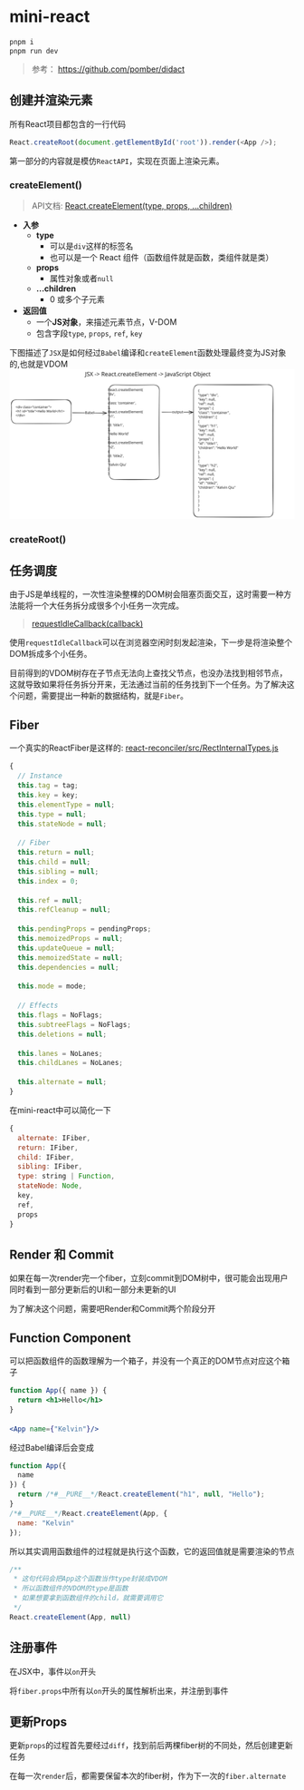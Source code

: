 # mini-react

```shell
pnpm i
pnpm run dev
```

> 参考： https://github.com/pomber/didact

## 创建并渲染元素

所有React项目都包含的一行代码

```js
React.createRoot(document.getElementById('root')).render(<App />);
```

第一部分的内容就是模仿`ReactAPI`，实现在页面上渲染元素。

### createElement()

> API文档: [React.createElement(type, props, ...children)](https://react.dev/reference/react/createElement)

- **入参**
  - **type**
    - 可以是`div`这样的标签名
    - 也可以是一个 React 组件（函数组件就是函数，类组件就是类）
  - **props**
    - 属性对象或者`null`
  - **...children**
    - 0 或多个子元素
- **返回值**
  - 一个**JS对象**，来描述元素节点，V-DOM
  - 包含字段`type`, `props`, `ref`, `key`

下图描述了`JSX`是如何经过`Babel`编译和`createElement`函数处理最终变为JS对象的,也就是VDOM
![从JSX到Object的过程 ](./assets/jsx.svg)

### createRoot()

## 任务调度

由于JS是单线程的，一次性渲染整棵的DOM树会阻塞页面交互，这时需要一种方法能将一个大任务拆分成很多个小任务一次完成。

> [requestIdleCallback(callback)](https://developer.mozilla.org/en-US/docs/Web/API/Window/requestIdleCallback)

使用`requestIdleCallback`可以在浏览器空闲时刻发起渲染，下一步是将渲染整个DOM拆成多个小任务。

目前得到的VDOM树存在子节点无法向上查找父节点，也没办法找到相邻节点，这就导致如果将任务拆分开来，无法通过当前的任务找到下一个任务。为了解决这个问题，需要提出一种新的数据结构，就是`Fiber`。

## Fiber

一个真实的ReactFiber是这样的:
[react-reconciler/src/RectInternalTypes.js](https://github.com/facebook/react/blob/main/packages/react-reconciler/src/ReactInternalTypes.js)
```js
{
  // Instance
  this.tag = tag;
  this.key = key;
  this.elementType = null;
  this.type = null;
  this.stateNode = null;

  // Fiber
  this.return = null;
  this.child = null;
  this.sibling = null;
  this.index = 0;

  this.ref = null;
  this.refCleanup = null;

  this.pendingProps = pendingProps;
  this.memoizedProps = null;
  this.updateQueue = null;
  this.memoizedState = null;
  this.dependencies = null;

  this.mode = mode;

  // Effects
  this.flags = NoFlags;
  this.subtreeFlags = NoFlags;
  this.deletions = null;

  this.lanes = NoLanes;
  this.childLanes = NoLanes;

  this.alternate = null;
}
```

在mini-react中可以简化一下
```js
{
  alternate: IFiber,
  return: IFiber,
  child: IFiber,
  sibling: IFiber,
  type: string | Function,
  stateNode: Node,
  key,
  ref,
  props
}
```

## Render 和 Commit

如果在每一次render完一个fiber，立刻commit到DOM树中，很可能会出现用户同时看到一部分更新后的UI和一部分未更新的UI

为了解决这个问题，需要吧Render和Commit两个阶段分开

## Function Component

可以把函数组件的函数理解为一个箱子，并没有一个真正的DOM节点对应这个箱子

```jsx
function App({ name }) {
  return <h1>Hello</h1>
}

<App name={"Kelvin"}/>
```

经过Babel编译后会变成

```js
function App({
  name
}) {
  return /*#__PURE__*/React.createElement("h1", null, "Hello");
}
/*#__PURE__*/React.createElement(App, {
  name: "Kelvin"
});
```

所以其实调用函数组件的过程就是执行这个函数，它的返回值就是需要渲染的节点

```js
/**
 * 这句代码会把App这个函数当作type封装成VDOM
 * 所以函数组件的VDOM的type是函数
 * 如果想要拿到函数组件的child，就需要调用它
 */
React.createElement(App, null)
```

## 注册事件

在JSX中，事件以`on`开头

将`fiber.props`中所有以`on`开头的属性解析出来，并注册到事件

## 更新Props

更新`props`的过程首先要经过`diff`，找到前后两棵fiber树的不同处，然后创建更新任务

在每一次`render`后，都需要保留本次的fiber树，作为下一次的`fiber.alternate`
